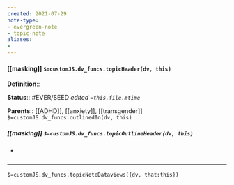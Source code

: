 ```yaml
---
created: 2021-07-29
note-type: 
- evergreen-note
- topic-note
aliases:
- 
---
```


#### [[masking]] `$=customJS.dv_funcs.topicHeader(dv, this)`


**Definition**::

**Status**:: #EVER/SEED 
*edited `=this.file.mtime`*

**Parents**:: [[ADHD]], [[anxiety]], [[transgender]]
`$=customJS.dv_funcs.outlinedIn(dv, this)`

##### [[masking]] `$=customJS.dv_funcs.topicOutlineHeader(dv, this)`
- 

### <hr class="dataviews"/>

`$=customJS.dv_funcs.topicNoteDataviews({dv, that:this})`
